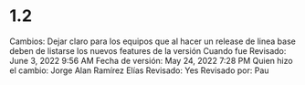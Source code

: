 # 1.2

Cambios: Dejar claro para los equipos que al hacer un release de linea base  deben de listarse los nuevos features de la versión
Cuando fue Revisado: June 3, 2022 9:56 AM
Fecha de  versión: May 24, 2022 7:28 PM
Quien hizo el cambio: Jorge Alan Ramírez Elías
Revisado: Yes
Revisado por: Pau